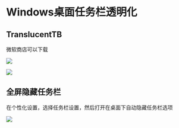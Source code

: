 # Windows桌面任务栏透明化



## TranslucentTB

微软商店可以下载

![](img/TranslucentTB.png)



![](img/TBshowup.png)





## 全屏隐藏任务栏

在个性化设置，选择任务栏设置，然后打开在桌面下自动隐藏任务栏选项

![](img/hidetoolbar.png)